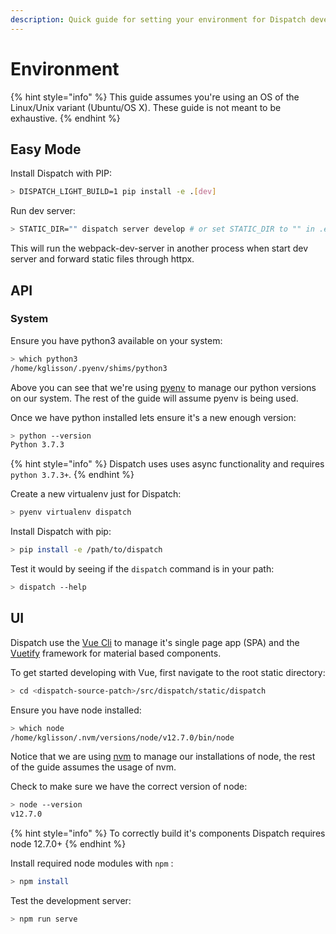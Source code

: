 ```yaml
---
description: Quick guide for setting your environment for Dispatch development.
---
```


# Environment

{% hint style="info" %}
This guide assumes you're using an OS of the Linux/Unix variant \(Ubuntu/OS X\). These guide is not meant to be exhaustive.
{% endhint %}

## Easy Mode

Install Dispatch with PIP:

```bash
> DISPATCH_LIGHT_BUILD=1 pip install -e .[dev]
```

Run dev server:

```bash
> STATIC_DIR="" dispatch server develop # or set STATIC_DIR to "" in .env
```

This will run the webpack-dev-server in another process when start dev server and forward static files through httpx.

## API

### System

Ensure you have python3 available on your system:

```bash
> which python3
/home/kglisson/.pyenv/shims/python3
```

Above you can see that we're using [pyenv](https://github.com/pyenv/pyenv) to manage our python versions on our system. The rest of the guide will assume pyenv is being used.

Once we have python installed lets ensure it's a new enough version:

```bash
> python --version
Python 3.7.3
```

{% hint style="info" %}
Dispatch uses uses async functionality and requires `python 3.7.3+`.
{% endhint %}

Create a new virtualenv just for Dispatch:

```bash
> pyenv virtualenv dispatch
```

Install Dispatch with pip:

```bash
> pip install -e /path/to/dispatch
```

Test it would by seeing if the `dispatch` command is in your path:

```bash
> dispatch --help
```

## UI

Dispatch use the [Vue Cli](https://cli.vuejs.org/) to manage it's single page app \(SPA\) and the [Vuetify](https://vuetifyjs.com/en/) framework for material based components.

To get started developing with Vue, first navigate to the root static directory:

```bash
> cd <dispatch-source-patch>/src/dispatch/static/dispatch
```

Ensure you have node installed:

```bash
> which node
/home/kglisson/.nvm/versions/node/v12.7.0/bin/node
```

Notice that we are using [nvm](https://github.com/nvm-sh/nvm) to manage our installations of node, the rest of the guide assumes the usage of nvm.

Check to make sure we have the correct version of node:

```bash
> node --version
v12.7.0
```

{% hint style="info" %}
To correctly build it's components Dispatch requires node 12.7.0+
{% endhint %}

Install required node modules with `npm` :

```bash
> npm install
```

Test the development server:

```bash
> npm run serve
```

